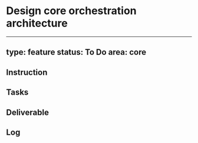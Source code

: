 # Design core orchestration architecture

---
type: feature
status: To Do
area: core
---


## Instruction

## Tasks

## Deliverable

## Log
